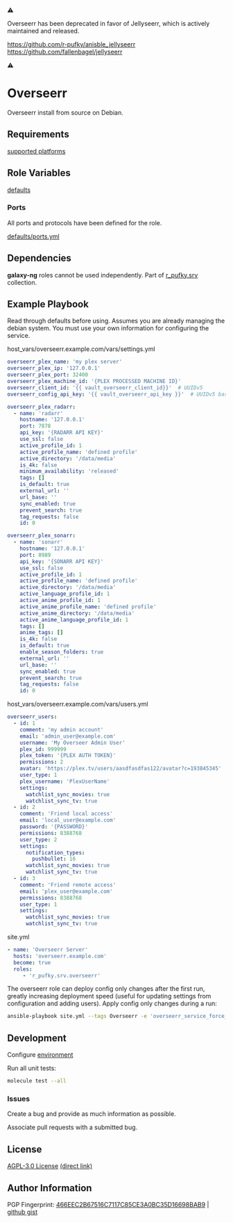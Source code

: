 :warning:

Overseerr has been deprecated in favor of Jellyseerr, which is actively
maintained and released.

https://github.com/r-pufky/anisble_jellyseerr
https://github.com/fallenbagel/jellyseerr

:warning:

# Overseerr
Overseerr install from source on Debian.

## Requirements
[supported platforms](https://github.com/r-pufky/ansible_overseerr/blob/main/meta/main.yml)

## Role Variables
[defaults](https://github.com/r-pufky/ansible_overseerr/tree/main/defaults/main)

### Ports
All ports and protocols have been defined for the role.

[defaults/ports.yml](https://github.com/r-pufky/ansible_overseerr/blob/main/defaults/main/ports.yml)

## Dependencies
**galaxy-ng** roles cannot be used independently. Part of
[r_pufky.srv](https://github.com/r-pufky/ansible_collection_srv) collection.

## Example Playbook
Read through defaults before using. Assumes you are already managing the debian
system. You must use your own information for configuring the service.

host_vars/overseerr.example.com/vars/settings.yml
``` yaml
overseerr_plex_name: 'my plex server'
overseerr_plex_ip: '127.0.0.1'
overseerr_plex_port: 32400
overseerr_plex_machine_id: '{PLEX PROCESSED MACHINE ID}'
overseerr_client_id: '{{ vault_overseerr_client_id}}'  # UUIDv5
overseerr_config_api_key: '{{ vault_overseerr_api_key }}'  # UUIDv5 base64

overseerr_plex_radarr:
  - name: 'radarr'
    hostname: '127.0.0.1'
    port: 7878
    api_key: '{RADARR API KEY}'
    use_ssl: false
    active_profile_id: 1
    active_profile_name: 'defined profile'
    active_directory: '/data/media'
    is_4k: false
    minimum_availability: 'released'
    tags: []
    is_default: true
    external_url: ''
    url_base: ''
    sync_enabled: true
    prevent_search: true
    tag_requests: false
    id: 0

overseerr_plex_sonarr:
  - name: 'sonarr'
    hostname: '127.0.0.1'
    port: 8989
    api_key: '{SONARR API KEY}'
    use_ssl: false
    active_profile_id: 1
    active_profile_name: 'defined profile'
    active_directory: '/data/media'
    active_language_profile_id: 1
    active_anime_profile_id: 1
    active_anime_profile_name: 'defined profile'
    active_anime_directory: '/data/media'
    active_anime_language_profile_id: 1
    tags: []
    anime_tags: []
    is_4k: false
    is_default: true
    enable_season_folders: true
    external_url: ''
    url_base: ''
    sync_enabled: true
    prevent_search: true
    tag_requests: false
    id: 0
```

host_vars/overseerr.example.com/vars/users.yml
``` yaml
overseerr_users:
  - id: 1
    comment: 'my admin account'
    email: 'admin_user@example.com'
    username: 'My Overseer Admin User'
    plex_id: 999999
    plex_token: '{PLEX AUTH TOKEN}'
    permissions: 2
    avatar: 'https://plex.tv/users/aasdfasdfas122/avatar?c=193845345'
    user_type: 1
    plex_username: 'PlexUserName'
    settings:
      watchlist_sync_movies: true
      watchlist_sync_tv: true
  - id: 2
    comment: 'Friend local access'
    email: 'local_user@example.com'
    password: '{PASSWORD}'
    permissions: 8388768
    user_type: 2
    settings:
      notification_types:
        pushbullet: 16
      watchlist_sync_movies: true
      watchlist_sync_tv: true
  - id: 3
    comment: 'Friend remote access'
    email: 'plex_user@example.com'
    permissions: 8388768
    user_type: 1
    settings:
      watchlist_sync_movies: true
      watchlist_sync_tv: true
```

site.yml
``` yaml
- name: 'Overseerr Server'
  hosts: 'overseerr.example.com'
  become: true
  roles:
     - 'r_pufky.srv.overseerr'
```

The overseerr role can deploy config only changes after the first run, greatly
increasing deployment speed (useful for updating settings from configuration
and adding users). Apply config only changes during a run:

```bash
ansible-playbook site.yml --tags Overseerr -e 'overseerr_service_force_config_only_enable=true'
```

## Development
Configure [environment](https://github.com/r-pufky/ansible_collection_srv/blob/main/docs/dev/environment/README.md)

Run all unit tests:
``` bash
molecule test --all
```

### Issues
Create a bug and provide as much information as possible.

Associate pull requests with a submitted bug.

## License
[AGPL-3.0 License](https://www.tldrlegal.com/license/gnu-affero-general-public-license-v3-agpl-3-0)
 [(direct link)](https://github.com/r-pufky/ansible_overseerr/blob/main/LICENSE)

## Author Information
PGP Fingerprint: [466EEC2B67516C7117C85CE3A0BC35D16698BAB9](https://keys.openpgp.org/vks/v1/by-fingerprint/466EEC2B67516C7117C85CE3A0BC35D16698BAB9)
| [github gist](https://gist.github.com/r-pufky/a8df36977c55b5bb20829267c4c49d22)
